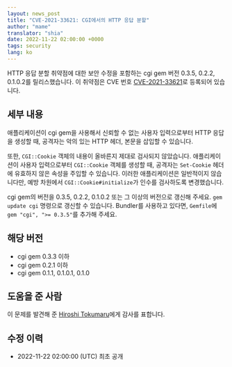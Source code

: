 ```yaml
---
layout: news_post
title: "CVE-2021-33621: CGI에서의 HTTP 응답 분할"
author: "mame"
translator: "shia"
date: 2022-11-22 02:00:00 +0000
tags: security
lang: ko
---
```


HTTP 응답 분할 취약점에 대한 보안 수정을 포함하는 cgi gem 버전 0.3.5, 0.2.2, 0.1.0.2를 릴리스했습니다.
이 취약점은 CVE 번호 [CVE-2021-33621](https://nvd.nist.gov/vuln/detail/CVE-2021-33621)로 등록되어 있습니다.

## 세부 내용

애플리케이션이 cgi gem을 사용해서 신뢰할 수 없는 사용자 입력으로부터 HTTP 응답을 생성할 때, 공격자는 악의 있는 HTTP 헤더, 본문을 삽입할 수 있습니다.

또한, `CGI::Cookie` 객체의 내용이 올바른지 제대로 검사되지 않았습니다. 애플리케이션이 사용자 입력으로부터 `CGI::Cookie` 객체를 생성할 때, 공격자는 `Set-Cookie` 헤더에 유효하지 않은 속성을 주입할 수 있습니다. 이러한 애플리케이션은 일반적이지 않습니다만, 예방 차원에서 `CGI::Cookie#initialize`가 인수를 검사하도록 변경했습니다.

cgi gem의 버전을 0.3.5, 0.2.2, 0.1.0.2 또는 그 이상의 버전으로 갱신해 주세요. `gem update cgi` 명령으로 갱신할 수 있습니다.
Bundler를 사용하고 있다면, `Gemfile`에 `gem "cgi", ">= 0.3.5"`를 추가해 주세요.

## 해당 버전

* cgi gem 0.3.3 이하
* cgi gem 0.2.1 이하
* cgi gem 0.1.1, 0.1.0.1, 0.1.0

## 도움을 준 사람

이 문제를 발견해 준 [Hiroshi Tokumaru](https://hackerone.com/htokumaru?type=user)에게 감사를 표합니다.

## 수정 이력

* 2022-11-22 02:00:00 (UTC) 최초 공개
